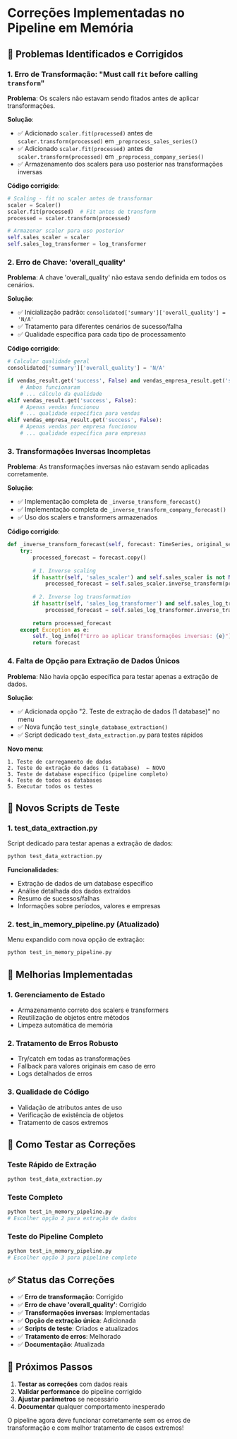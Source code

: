 # Correções Implementadas no Pipeline em Memória

## 🐛 Problemas Identificados e Corrigidos

### 1. **Erro de Transformação: "Must call `fit` before calling `transform`"**

**Problema**: Os scalers não estavam sendo fitados antes de aplicar transformações.

**Solução**:
- ✅ Adicionado `scaler.fit(processed)` antes de `scaler.transform(processed)` em `_preprocess_sales_series()`
- ✅ Adicionado `scaler.fit(processed)` antes de `scaler.transform(processed)` em `_preprocess_company_series()`
- ✅ Armazenamento dos scalers para uso posterior nas transformações inversas

**Código corrigido**:
```python
# Scaling - fit no scaler antes de transformar
scaler = Scaler()
scaler.fit(processed)  # Fit antes de transform
processed = scaler.transform(processed)

# Armazenar scaler para uso posterior
self.sales_scaler = scaler
self.sales_log_transformer = log_transformer
```

### 2. **Erro de Chave: 'overall_quality'**

**Problema**: A chave 'overall_quality' não estava sendo definida em todos os cenários.

**Solução**:
- ✅ Inicialização padrão: `consolidated['summary']['overall_quality'] = 'N/A'`
- ✅ Tratamento para diferentes cenários de sucesso/falha
- ✅ Qualidade específica para cada tipo de processamento

**Código corrigido**:
```python
# Calcular qualidade geral
consolidated['summary']['overall_quality'] = 'N/A'

if vendas_result.get('success', False) and vendas_empresa_result.get('success', False):
    # Ambos funcionaram
    # ... cálculo da qualidade
elif vendas_result.get('success', False):
    # Apenas vendas funcionou
    # ... qualidade específica para vendas
elif vendas_empresa_result.get('success', False):
    # Apenas vendas por empresa funcionou
    # ... qualidade específica para empresas
```

### 3. **Transformações Inversas Incompletas**

**Problema**: As transformações inversas não estavam sendo aplicadas corretamente.

**Solução**:
- ✅ Implementação completa de `_inverse_transform_forecast()`
- ✅ Implementação completa de `_inverse_transform_company_forecast()`
- ✅ Uso dos scalers e transformers armazenados

**Código corrigido**:
```python
def _inverse_transform_forecast(self, forecast: TimeSeries, original_series: TimeSeries) -> TimeSeries:
    try:
        processed_forecast = forecast.copy()
        
        # 1. Inverse scaling
        if hasattr(self, 'sales_scaler') and self.sales_scaler is not None:
            processed_forecast = self.sales_scaler.inverse_transform(processed_forecast)
        
        # 2. Inverse log transformation
        if hasattr(self, 'sales_log_transformer') and self.sales_log_transformer is not None:
            processed_forecast = self.sales_log_transformer.inverse_transform(processed_forecast)
        
        return processed_forecast
    except Exception as e:
        self._log_info(f"Erro ao aplicar transformações inversas: {e}")
        return forecast
```

### 4. **Falta de Opção para Extração de Dados Únicos**

**Problema**: Não havia opção específica para testar apenas a extração de dados.

**Solução**:
- ✅ Adicionada opção "2. Teste de extração de dados (1 database)" no menu
- ✅ Nova função `test_single_database_extraction()`
- ✅ Script dedicado `test_data_extraction.py` para testes rápidos

**Novo menu**:
```
1. Teste de carregamento de dados
2. Teste de extração de dados (1 database)  ← NOVO
3. Teste de database específico (pipeline completo)
4. Teste de todos os databases
5. Executar todos os testes
```

## 🧪 Novos Scripts de Teste

### 1. **test_data_extraction.py**
Script dedicado para testar apenas a extração de dados:
```bash
python test_data_extraction.py
```

**Funcionalidades**:
- Extração de dados de um database específico
- Análise detalhada dos dados extraídos
- Resumo de sucessos/falhas
- Informações sobre períodos, valores e empresas

### 2. **test_in_memory_pipeline.py** (Atualizado)
Menu expandido com nova opção de extração:
```bash
python test_in_memory_pipeline.py
```

## 🔧 Melhorias Implementadas

### 1. **Gerenciamento de Estado**
- Armazenamento correto dos scalers e transformers
- Reutilização de objetos entre métodos
- Limpeza automática de memória

### 2. **Tratamento de Erros Robusto**
- Try/catch em todas as transformações
- Fallback para valores originais em caso de erro
- Logs detalhados de erros

### 3. **Qualidade de Código**
- Validação de atributos antes de uso
- Verificação de existência de objetos
- Tratamento de casos extremos

## 🚀 Como Testar as Correções

### Teste Rápido de Extração
```bash
python test_data_extraction.py
```

### Teste Completo
```bash
python test_in_memory_pipeline.py
# Escolher opção 2 para extração de dados
```

### Teste do Pipeline Completo
```bash
python test_in_memory_pipeline.py
# Escolher opção 3 para pipeline completo
```

## ✅ Status das Correções

- ✅ **Erro de transformação**: Corrigido
- ✅ **Erro de chave 'overall_quality'**: Corrigido  
- ✅ **Transformações inversas**: Implementadas
- ✅ **Opção de extração única**: Adicionada
- ✅ **Scripts de teste**: Criados e atualizados
- ✅ **Tratamento de erros**: Melhorado
- ✅ **Documentação**: Atualizada

## 🎯 Próximos Passos

1. **Testar as correções** com dados reais
2. **Validar performance** do pipeline corrigido
3. **Ajustar parâmetros** se necessário
4. **Documentar** qualquer comportamento inesperado

O pipeline agora deve funcionar corretamente sem os erros de transformação e com melhor tratamento de casos extremos!
